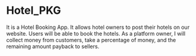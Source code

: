 # Hotel_PKG
It is a Hotel Booking App. It allows hotel owners to post their hotels on our website. Users will be able to book the hotels. As a platform owner, I will collect money from customers, take a percentage of money, and the remaining amount payback to sellers.

